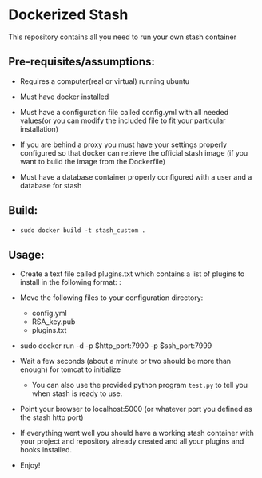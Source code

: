 Dockerized Stash
===================
This repository contains all you need to run your own stash container

Pre-requisites/assumptions:
-----
- Requires a computer(real or virtual) running ubuntu
- Must have docker installed 
- Must have a configuration file called config.yml with all needed values(or you can modify the included file to fit your particular installation)

- If you are behind a proxy you must have your settings properly configured so that docker can retrieve the official stash image (if you want to build the image from the Dockerfile)
- Must have a database container properly configured with a user and a database for stash


Build:
-----
- `sudo docker build -t stash_custom .`

Usage:
------
- Create a text file called plugins.txt which contains a list of plugins to install in the following format: <plugin name>:<plugin version>
- Move the following files to your configuration directory:
   - config.yml
   - RSA_key.pub
   - plugins.txt

- sudo docker run -d -p $http_port:7990 -p $ssh_port:7999 
- Wait a few seconds (about a minute or two should be more than enough)  for tomcat to initialize
  - You can also use the provided python program `test.py` to tell you when stash is ready to use.
- Point your browser to localhost:5000 (or whatever port you defined as the stash http port)
- If everything went well you should have a working stash container with your project and repository already created and all your plugins and hooks installed.
- Enjoy!


